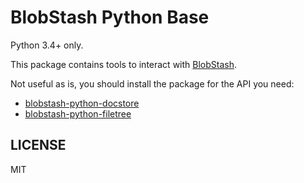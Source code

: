# BlobStash Python Base

Python 3.4+ only.

This package contains tools to interact with [BlobStash](https://github.com/tsileo/blobstash).

Not useful as is, you should install the package for the API you need:

 - [blobstash-python-docstore](https://github.com/tsileo/blobstash-python-docstore)
 - [blobstash-python-filetree](https://github.com/tsileo/blobstash-python-filetree)


## LICENSE

MIT
